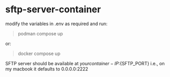 # sftp-server-container
modify the variables in .env as required and run:
> podman compose up

or:

> docker compose up

SFTP server should be available at ${your container-IP}:${SFTP_PORT}
i.e., on my macbook it defaults to 0.0.0.0:2222